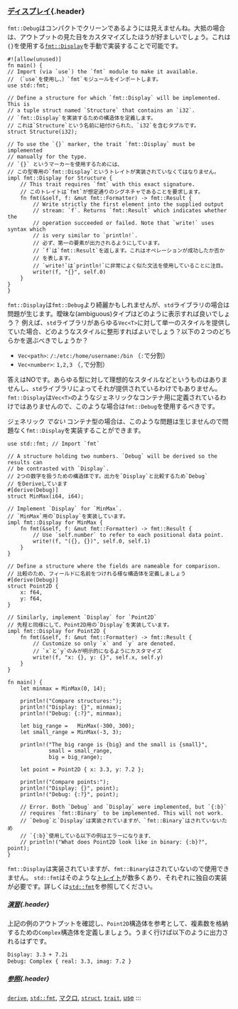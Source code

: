 ### [ディスプレイ](#ディスプレイ){.header}

`fmt::Debug`はコンパクトでクリーンであるようには見えませんね。大抵の場合は、アウトプットの見た目をカスタマイズしたほうが好ましいでしょう。これは`{}`を使用する[`fmt::Display`](https://doc.rust-lang.org/std/fmt/)を手動で実装することで可能です。

    #![allow(unused)]
    fn main() {
    // Import (via `use`) the `fmt` module to make it available.
    // （`use`を使用し、）`fmt`モジュールをインポートします。
    use std::fmt;

    // Define a structure for which `fmt::Display` will be implemented. This is
    // a tuple struct named `Structure` that contains an `i32`.
    // `fmt::Display`を実装するための構造体を定義します。
    // これは`Structure`という名前に紐付けられた、`i32`を含むタプルです。
    struct Structure(i32);

    // To use the `{}` marker, the trait `fmt::Display` must be implemented
    // manually for the type.
    // `{}` というマーカーを使用するためには、
    // この型専用の`fmt::Display`というトレイトが実装されていなくてはなりません。
    impl fmt::Display for Structure {
        // This trait requires `fmt` with this exact signature.
        // このトレイトは`fmt`が想定通りのシグネチャであることを要求します。
        fn fmt(&self, f: &mut fmt::Formatter) -> fmt::Result {
            // Write strictly the first element into the supplied output
            // stream: `f`. Returns `fmt::Result` which indicates whether the
            // operation succeeded or failed. Note that `write!` uses syntax which
            // is very similar to `println!`.
            // 必ず、第一の要素が出力されるようにしています。
            // `f`は`fmt::Result`を返します。これはオペレーションが成功したか否か
            // を表します。
            // `write!`は`println!`に非常によく似た文法を使用していることに注目。
            write!(f, "{}", self.0)
        }
    }
    }

`fmt::Display`は`fmt::Debug`より綺麗かもしれませんが、`std`ライブラリの場合は問題が生じます。曖昧な(ambiguous)タイプはどのように表示すれば良いでしょう？
例えば、`std`ライブラリがあらゆる`Vec<T>`に対して単一のスタイルを提供していた場合、どのようなスタイルに整形すればよいでしょう？以下の２つのどちらかを選ぶべきでしょうか？

-   `Vec<path>`: `/:/etc:/home/username:/bin` （`:`で分割）
-   `Vec<number>`: `1,2,3` （`,`で分割）

答えはNOです。あらゆる型に対して理想的なスタイルなどというものはありませんし、`std`ライブラリによってそれが提供されているわけでもありません。`fmt::Display`は`Vec<T>`のようなジェネリックなコンテナ用に定義されているわけではありませんので、このような場合は`fmt::Debug`を使用するべきです。

ジェネリック *でない*
コンテナ型の場合は、このような問題は生じませんので問題なく`fmt::Display`を実装することができます。

    use std::fmt; // Import `fmt`

    // A structure holding two numbers. `Debug` will be derived so the results can
    // be contrasted with `Display`.
    // 2つの数字を扱うための構造体です。出力を`Display`と比較するため`Debug`
    // をDeriveしています
    #[derive(Debug)]
    struct MinMax(i64, i64);

    // Implement `Display` for `MinMax`.
    // `MinMax`用の`Display`を実装しています。
    impl fmt::Display for MinMax {
        fn fmt(&self, f: &mut fmt::Formatter) -> fmt::Result {
            // Use `self.number` to refer to each positional data point.
            write!(f, "({}, {})", self.0, self.1)
        }
    }

    // Define a structure where the fields are nameable for comparison.
    // 比較のため、フィールドに名前をつけれる様な構造体を定義しましょう
    #[derive(Debug)]
    struct Point2D {
        x: f64,
        y: f64,
    }

    // Similarly, implement `Display` for `Point2D`
    // 先程と同様にして、Point2D用の`Display`を実装しています。
    impl fmt::Display for Point2D {
        fn fmt(&self, f: &mut fmt::Formatter) -> fmt::Result {
            // Customize so only `x` and `y` are denoted.
            // `x`と`y`のみが明示的になるようにカスタマイズ
            write!(f, "x: {}, y: {}", self.x, self.y)
        }
    }

    fn main() {
        let minmax = MinMax(0, 14);

        println!("Compare structures:");
        println!("Display: {}", minmax);
        println!("Debug: {:?}", minmax);

        let big_range =   MinMax(-300, 300);
        let small_range = MinMax(-3, 3);

        println!("The big range is {big} and the small is {small}",
                 small = small_range,
                 big = big_range);

        let point = Point2D { x: 3.3, y: 7.2 };

        println!("Compare points:");
        println!("Display: {}", point);
        println!("Debug: {:?}", point);

        // Error. Both `Debug` and `Display` were implemented, but `{:b}`
        // requires `fmt::Binary` to be implemented. This will not work.
        // `Debug`と`Display`は実装されていますが、`fmt::Binary`はされていないため
        // `{:b}`使用している以下の例はエラーになります、
        // println!("What does Point2D look like in binary: {:b}?", point);
    }

`fmt::Display`は実装されていますが、`fmt::Binary`はされていないので使用できません。
`std::fmt`はそのような[トレイト](https://doc.rust-lang.org/std/fmt/#formatting-traits)が数多くあり、それぞれに独自の実装が必要です。詳しくは[`std::fmt`](https://doc.rust-lang.org/std/fmt/)を参照してください。

##### [演習](#演習){.header}

上記の例のアウトプットを確認し、`Point2D`構造体を参考として、複素数を格納するための`Complex`構造体を定義しましょう。うまく行けば以下のように出力されるはずです。

``` txt
Display: 3.3 + 7.2i
Debug: Complex { real: 3.3, imag: 7.2 }
```

##### [参照](#参照){.header}

[`derive`](../../trait/derive.html),
[`std::fmt`](https://doc.rust-lang.org/std/fmt/),
[マクロ](../../macros.html),
[`struct`](../../custom_types/structs.html),
[`trait`](https://doc.rust-lang.org/std/fmt/#formatting-traits),
[use](../../mod/use.html)
:::

